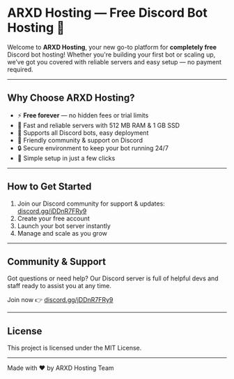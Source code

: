 # ARXD Hosting — Free Discord Bot Hosting 🚀

Welcome to **ARXD Hosting**, your new go-to platform for **completely free** Discord bot hosting! Whether you're building your first bot or scaling up, we’ve got you covered with reliable servers and easy setup — no payment required.

---

## Why Choose ARXD Hosting?

- ⚡ **Free forever** — no hidden fees or trial limits  
- 🚀 Fast and reliable servers with 512 MB RAM & 1 GB SSD  
- 🤖 Supports all Discord bots, easy deployment  
- 👥 Friendly community & support on Discord  
- 🔒 Secure environment to keep your bot running 24/7  
- 🔧 Simple setup in just a few clicks

---

## How to Get Started

1. Join our Discord community for support & updates: [discord.gg/jDDnR7FRy9](https://discord.gg/jDDnR7FRy9)  
2. Create your free account  
3. Launch your bot server instantly  
4. Manage and scale as you grow  

---

## Community & Support

Got questions or need help? Our Discord server is full of helpful devs and staff ready to assist you at any time.

Join now 👉 [discord.gg/jDDnR7FRy9](https://discord.gg/jDDnR7FRy9)

---

## License

This project is licensed under the MIT License.

---

Made with ❤️ by ARXD Hosting Team
